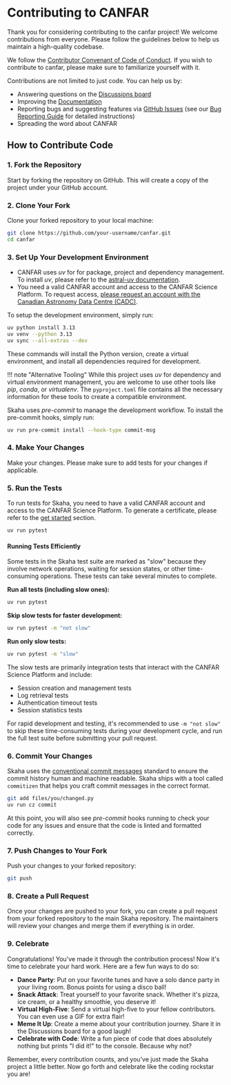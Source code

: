 # Contributing to CANFAR

Thank you for considering contributing to the canfar project! We welcome contributions from everyone. Please follow the guidelines below to help us maintain a high-quality codebase.

We follow the [Contributor Convenant of Code of Conduct](https://github.com/opencadc/canfar/blob/main/CODE_OF_CONDUCT.md). If you wish to contribute to canfar, please make sure to familiarize yourself with it.

Contributions are not limited to just code. You can help us by:

- Answering questions on the [Discussions board](https://github.com/opencadc/canfar/discussions)
- Improving the [Documentation](https://github.com/opencadc/canfar/tree/main/docs)
- Reporting bugs and suggesting features via [GitHub Issues](https://github.com/opencadc/canfar/issues) (see our [Bug Reporting Guide](https://opencadc.github.io/canfar/bug-reports/) for detailed instructions)
- Spreading the word about CANFAR

## How to Contribute Code

### 1. Fork the Repository

Start by forking the repository on GitHub. This will create a copy of the project under your GitHub account.

### 2. Clone Your Fork

Clone your forked repository to your local machine:

```bash
git clone https://github.com/your-username/canfar.git
cd canfar
```

### 3. Set Up Your Development Environment

- CANFAR uses *uv* for for package, project and dependency management. To install *uv*, please refer to the [astral-uv documentation](https://docs.astral.sh/uv/getting-started/installation/).
- You need a valid CANFAR account and access to the CANFAR Science Platform. To request access, [please request an account with the Canadian Astronomy Data Centre (CADC)](https://www.cadc-ccda.hia-iha.nrc-cnrc.gc.ca/en/auth/request.html).

To setup the development environment, simply run:

```bash
uv python install 3.13
uv venv --python 3.13
uv sync --all-extras --dev
```

These commands will install the Python version, create a virtual environment, and install all dependencies required for development.

!!! note "Alternative Tooling"
    While this project uses *uv* for dependency and virtual environment management, you are welcome to use other tools like *pip*, *conda*, or *virtualenv*. The `pyproject.toml` file contains all the necessary information for these tools to create a compatible environment.

Skaha uses *pre-commit* to manage the development workflow. To install the pre-commit hooks, simply run:

```bash
uv run pre-commit install --hook-type commit-msg
```

### 4. Make Your Changes

Make your changes. Please make sure to add tests for your changes if applicable.

### 5. Run the Tests

To run tests for Skaha, you need to have a valid CANFAR account and access to the CANFAR Science Platform. To generate a certificate, please refer to the [get started](client/get-started.md) section.

```bash
uv run pytest
```

#### Running Tests Efficiently

Some tests in the Skaha test suite are marked as "slow" because they involve network operations, waiting for session states, or other time-consuming operations. These tests can take several minutes to complete.

**Run all tests (including slow ones):**
```bash
uv run pytest
```

**Skip slow tests for faster development:**
```bash
uv run pytest -m "not slow"
```

**Run only slow tests:**
```bash
uv run pytest -m "slow"
```

The slow tests are primarily integration tests that interact with the CANFAR Science Platform and include:
- Session creation and management tests
- Log retrieval tests
- Authentication timeout tests
- Session statistics tests

For rapid development and testing, it's recommended to use `-m "not slow"` to skip these time-consuming tests during your development cycle, and run the full test suite before submitting your pull request.

### 6. Commit Your Changes

Skaha uses the [conventional commit messages](https://www.conventionalcommits.org/en/v1.0.0/) standard to ensure the commit history human and machine readable. Skaha ships with a tool called `commitizen` that helps you craft commit messages in the correct format.

```bash
git add files/you/changed.py
uv run cz commit
```

At this point, you will also see *pre-commit* hooks running to check your code for any issues and ensure that the code is linted and formatted correctly.

### 7. Push Changes to Your Fork

Push your changes to your forked repository:

```bash
git push
```

### 8. Create a Pull Request

Once your changes are pushed to your fork, you can create a pull request from your forked repository to the main Skaha repository. The maintainers will review your changes and merge them if everything is in order.

### 9. Celebrate

Congratulations! You've made it through the contribution process! Now it's time to celebrate your hard work. Here are a few fun ways to do so:

- **Dance Party**: Put on your favorite tunes and have a solo dance party in your living room. Bonus points for using a disco ball!
- **Snack Attack**: Treat yourself to your favorite snack. Whether it's pizza, ice cream, or a healthy smoothie, you deserve it!
- **Virtual High-Five**: Send a virtual high-five to your fellow contributors. You can even use a GIF for extra flair!
- **Meme It Up**: Create a meme about your contribution journey. Share it in the Discussions board for a good laugh!
- **Celebrate with Code**: Write a fun piece of code that does absolutely nothing but prints "I did it!" to the console. Because why not?

Remember, every contribution counts, and you’ve just made the Skaha project a little better. Now go forth and celebrate like the coding rockstar you are!
